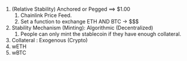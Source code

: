 1. (Relative Stability) Anchored or Pegged ==> $1.00
    1. Chainlink Price Feed.
    2. Set a function to exchange ETH AND BTC -> $$$
2. Stability Mechanism (Minting): Algorithmic (Decentralized)
   1. People can only mint the stablecoin if they have enough collateral.
3. Collateral : Exogenous (Crypto)
  1. wETH
  2. wBTC
